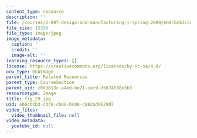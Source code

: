 ```yaml
---
content_type: resource
description: ''
file: /courses/2-007-design-and-manufacturing-i-spring-2009/eb0cbcb3c3c6cb88bc08c882ad9629d7_fig_29.jpg
file_size: 15336
file_type: image/jpeg
image_metadata:
  caption: ''
  credit: ''
  image-alt: ''
learning_resource_types: []
license: https://creativecommons.org/licenses/by-nc-sa/4.0/
ocw_type: OCWImage
parent_title: Related Resources
parent_type: CourseSection
parent_uid: c0d3813c-a4ed-be21-cec9-d5b74598e3b3
resourcetype: Image
title: fig_29.jpg
uid: eb0cbcb3-c3c6-cb88-bc08-c882ad9629d7
video_files:
  video_thumbnail_file: null
video_metadata:
  youtube_id: null
---
```

